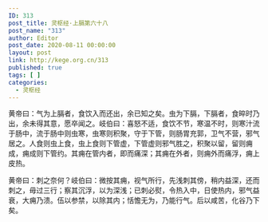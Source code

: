 ```yaml
---
ID: 313
post_title: 灵枢经·上膈第六十八
post_name: "313"
author: Editor
post_date: 2020-08-11 00:00:00
layout: post
link: http://kege.org.cn/313
published: true
tags: [ ]
categories:
  - 灵枢经
---
```

&#x9EC4;&#x5E1D;&#x66F0;&#xFF1A;&#x6C14;&#x4E3A;&#x4E0A;&#x8188;&#x8005;&#xFF0C;&#x98DF;&#x996E;&#x5165;&#x800C;&#x8FD8;&#x51FA;&#xFF0C;&#x4F59;&#x5DF2;&#x77E5;&#x4E4B;&#x77E3;&#x3002;&#x866B;&#x4E3A;&#x4E0B;&#x8188;&#xFF0C;&#x4E0B;&#x8188;&#x8005;&#xFF0C;&#x98DF;&#x666C;&#x65F6;&#x4E43;&#x51FA;&#xFF0C;&#x4F59;&#x672A;&#x5F97;&#x5176;&#x610F;&#xFF0C;&#x613F;&#x5352;&#x95FB;&#x4E4B;&#x3002;&#x5C90;&#x4F2F;&#x66F0;&#xFF1A;&#x559C;&#x6012;&#x4E0D;&#x9002;&#xFF0C;&#x98DF;&#x996E;&#x4E0D;&#x8282;&#xFF0C;&#x5BD2;&#x6E29;&#x4E0D;&#x65F6;&#xFF0C;&#x5219;&#x5BD2;&#x6C41;&#x6D41;&#x4E8E;&#x80A0;&#x4E2D;&#xFF0C;&#x6D41;&#x4E8E;&#x80A0;&#x4E2D;&#x5219;&#x866B;&#x5BD2;&#xFF0C;&#x866B;&#x5BD2;&#x5219;&#x79EF;&#x805A;&#xFF0C;&#x5B88;&#x4E8E;&#x4E0B;&#x7BA1;&#xFF0C;&#x5219;&#x80A0;&#x80C3;&#x5145;&#x90ED;&#xFF0C;&#x536B;&#x6C14;&#x4E0D;&#x8425;&#xFF0C;&#x90AA;&#x6C14;&#x5C45;&#x4E4B;&#x3002;&#x4EBA;&#x98DF;&#x5219;&#x866B;&#x4E0A;&#x98DF;&#xFF0C;&#x866B;&#x4E0A;&#x98DF;&#x5219;&#x4E0B;&#x7BA1;&#x865A;&#xFF0C;&#x4E0B;&#x7BA1;&#x865A;&#x5219;&#x90AA;&#x6C14;&#x80DC;&#x4E4B;&#xFF0C;&#x79EF;&#x805A;&#x4EE5;&#x7559;&#xFF0C;&#x7559;&#x5219;&#x75C8;&#x6210;&#xFF0C;&#x75C8;&#x6210;&#x5219;&#x4E0B;&#x7BA1;&#x7EA6;&#x3002;&#x5176;&#x75C8;&#x5728;&#x7BA1;&#x5185;&#x8005;&#xFF0C;&#x5373;&#x800C;&#x75DB;&#x6DF1;&#xFF1B;&#x5176;&#x75C8;&#x5728;&#x5916;&#x8005;&#xFF0C;&#x5219;&#x75C8;&#x5916;&#x800C;&#x75DB;&#x6D6E;&#xFF0C;&#x75C8;&#x4E0A;&#x76AE;&#x70ED;&#x3002;

&#x9EC4;&#x5E1D;&#x66F0;&#xFF1A;&#x523A;&#x4E4B;&#x5948;&#x4F55;&#xFF1F;&#x5C90;&#x4F2F;&#x66F0;&#xFF1A;&#x5FAE;&#x6309;&#x5176;&#x75C8;&#xFF0C;&#x89C6;&#x6C14;&#x6240;&#x884C;&#xFF0C;&#x5148;&#x6D45;&#x523A;&#x5176;&#x508D;&#xFF0C;&#x7A0D;&#x5185;&#x76CA;&#x6DF1;&#xFF0C;&#x8FD8;&#x800C;&#x523A;&#x4E4B;&#xFF0C;&#x6BCB;&#x8FC7;&#x4E09;&#x884C;&#xFF1B;&#x5BDF;&#x5176;&#x6C89;&#x6D6E;&#xFF0C;&#x4EE5;&#x4E3A;&#x6DF1;&#x6D45;&#xFF1B;&#x5DF2;&#x523A;&#x5FC5;&#x71A8;&#xFF0C;&#x4EE4;&#x70ED;&#x5165;&#x4E2D;&#xFF0C;&#x65E5;&#x4F7F;&#x70ED;&#x5185;&#xFF0C;&#x90AA;&#x6C14;&#x76CA;&#x8870;&#xFF0C;&#x5927;&#x75C8;&#x4E43;&#x6E83;&#x3002;&#x4F0D;&#x4EE5;&#x53C2;&#x7981;&#xFF0C;&#x4EE5;&#x9664;&#x5176;&#x5185;&#xFF1B;&#x606C;&#x61BA;&#x65E0;&#x4E3A;&#xFF0C;&#x4E43;&#x80FD;&#x884C;&#x6C14;&#x3002;&#x540E;&#x4EE5;&#x54B8;&#x82E6;&#xFF0C;&#x5316;&#x8C37;&#x4E43;&#x4E0B;&#x77E3;&#x3002;